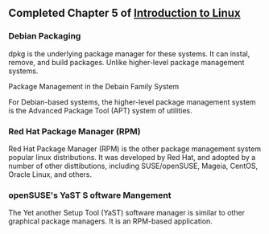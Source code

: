 ## Completed Chapter 5 of [Introduction to Linux](https://www.edx.org/course/introduction-to-linux)

### Debian Packaging
dpkg is the underlying package manager for these systems. It can instal, remove, and build packages. Unlike higher-level package management systems.

Package Management in the Debain Family System

For Debian-based systems, the higher-level package management system is the Advanced Package Tool (APT) system of utilities.

### Red Hat Package Manager (RPM)
Red Hat Package Manager (RPM) is the other package management system popular linux distributions. It was developed by Red Hat, and adopted by a number of other disttibutions, including SUSE/openSUSE, Mageia, CentOS, Oracle Linux, and others.

### openSUSE's YaST S oftware Mangement
The Yet another Setup Tool (YaST) software manager is similar to other graphical package managers. It is an RPM-based application.
